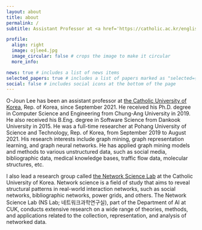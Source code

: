 ```yaml
---
layout: about
title: about
permalink: /
subtitle: Assistant Professor at <a href='https://catholic.ac.kr/english/main.do'>The Catholic University of Korea</a>

profile:
  align: right
  image: ojlee4.jpg
  image_circular: false # crops the image to make it circular
  more_info: 

news: true # includes a list of news items
selected_papers: true # includes a list of papers marked as "selected={true}"
social: false # includes social icons at the bottom of the page
---
```


O-Joun Lee has been an assistant professor at [the Catholic University of Korea](https://catholic.ac.kr/english/main.do), Rep. of Korea, since September 2021. He received his Ph.D. degree in Computer Science and Engineering from Chung-Ang University in 2019. He also received his B.Eng. degree in Software Science from Dankook University in 2015. He was a full-time researcher at Pohang University of Science and Technology, Rep. of Korea, from September 2019 to August 2021. His research interests include graph mining, graph representation learning, and graph neural networks. He has applied graph mining models and methods to various unstructured data, such as social media, bibliographic data, medical knowledge bases, traffic flow data, molecular structures, etc.

I also lead a research group called [the Network Science Lab](https://nslab-cuk.github.io/) at the Catholic University of Korea. Network science is a field of study that aims to reveal structural patterns in real-world interaction networks, such as social networks, bibliographic networks, power grids, and others. The Network Science Lab (NS Lab; 네트워크과학연구실), part of the Department of AI at CUK, conducts extensive research on a wide range of theories, methods, and applications related to the collection, representation, and analysis of networked data.


